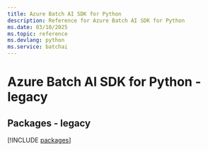 ```yaml
---
title: Azure Batch AI SDK for Python
description: Reference for Azure Batch AI SDK for Python
ms.date: 03/10/2025
ms.topic: reference
ms.devlang: python
ms.service: batchai
---
```

# Azure Batch AI SDK for Python - legacy
## Packages - legacy
[!INCLUDE [packages](batch-ai-index.md)]